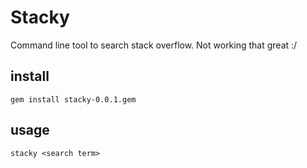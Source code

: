 Stacky
======

Command line tool to search stack overflow. Not working that great :/


install
-------

`gem install stacky-0.0.1.gem`

usage
-----

`stacky <search term>`


